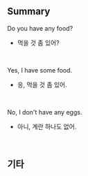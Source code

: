 ## Summary

Do you have any food?
- 먹을 것 좀 있어?

<br>

Yes, I have some food.
- 응, 먹을 것 좀 있어.

<br>

No, I don't have any eggs.
- 아니, 계란 하나도 없어.

<br>

## 기타
